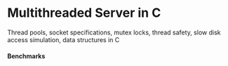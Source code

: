 # Multithreaded Server in C

Thread pools, socket specifications, mutex locks, thread safety, slow disk access simulation, data structures in C

#### Benchmarks